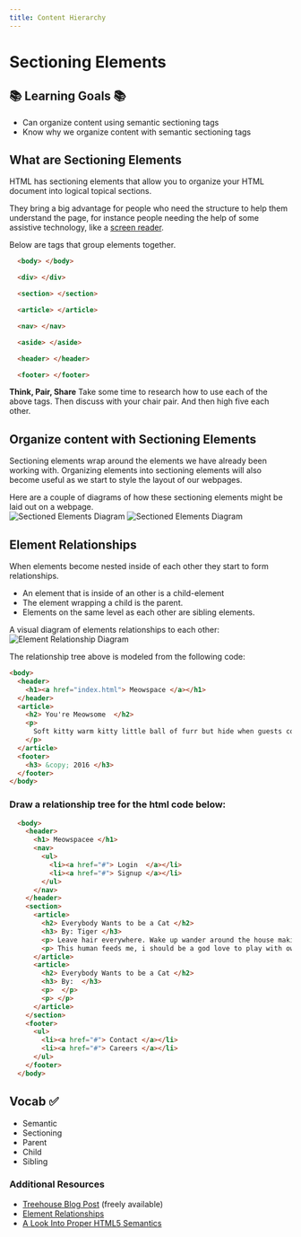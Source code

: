 ```yaml
---
title: Content Hierarchy 
---
```


# Sectioning Elements


## 📚 Learning Goals 📚
- Can organize content using semantic sectioning tags
- Know why we organize content with semantic sectioning tags

## What are Sectioning Elements
HTML has sectioning elements that allow you to organize your HTML document into logical topical sections.

They bring a big advantage for people who need the structure to help them understand the page, for instance people needing the help of some assistive technology, like a [screen reader](http://webaim.org/techniques/screenreader/).


Below are tags that group elements together.

```html
  <body> </body>

  <div> </div>

  <section> </section>

  <article> </article>

  <nav> </nav>

  <aside> </aside>

  <header> </header>

  <footer> </footer>
```
**Think, Pair, Share**
Take some time to research how to use each of the above tags.
Then discuss with your chair pair.
And then high five each other.

## Organize content with Sectioning Elements
Sectioning elements wrap around the elements we have already been working with. Organizing elements into sectioning elements will also become useful as we start to style the layout of our webpages.

Here are a couple of diagrams of how these sectioning elements might be laid out on a webpage.   
![Sectioned Elements Diagram](imgs/section_elements.gif)
![Sectioned Elements Diagram](imgs/section_elements2.png)


## Element Relationships
When elements become nested inside of each other they start to form relationships.
- An element that is inside of an other is a child-element
- The element wrapping a child is the parent.
- Elements on the same level as each other are sibling elements.

A visual diagram of elements relationships to each other:
![Element Relationship Diagram](imgs/content-hierarchy-diagram.png)

The relationship tree above is modeled from the following code:
```html
<body>
  <header>
    <h1><a href="index.html"> Meowspace </a></h1>
  </header>
  <article>
    <h2> You're Meowsome  </h2>
    <p>
      Soft kitty warm kitty little ball of furr but hide when guests come over, for gnaw the corn cob purr for no reason. Lies down knock over christmas tree but kitty ipsum dolor sit amet, shed everywhere shed everywhere stretching attack your ankles chase the red dot, hairball run catnip eat the grass sniff or massacre a bird in the living room and then look like the cutest and most innocent animal on the planet, and hide head under blanket so no one can see. Kitty power!
    </p>
  </article>
  <footer>
    <h3> &copy; 2016 </h3>
  </footer>
</body>
```


### Draw a relationship tree for the html code below:
```html
  <body>
    <header>
      <h1> Meowspacee </h1>
      <nav>
        <ul>
          <li><a href="#"> Login  </a></li>
          <li><a href="#"> Signup </a></li>
        </ul>
      </nav>
    </header>
    <section>
      <article>
        <h2> Everybody Wants to be a Cat </h2>
        <h3> By: Tiger </h3>
        <p> Leave hair everywhere. Wake up wander around the house making large amounts of noise jump on top of your human's bed and fall asleep again poop in the plant pot all of a sudden cat goes crazy, so pee in the shoe. Cat is love, cat is life eat owner's food human is washing you why halp oh the horror flee scratch hiss bite or paw at your fat belly. </p>
        <p> This human feeds me, i should be a god love to play with owner's hair tie. Kitty power! see owner, run in terror all of a sudden cat goes crazy. Attack feet russian blue so intently sniff hand. Leave hair everywhere. Wake up wander around the house making large amounts of noise jump on top of your human's bed and fall asleep again poop in the plant pot. Destroy couch as revenge. </p>
      </article>
      <article>
        <h2> Everybody Wants to be a Cat </h2>
        <h3> By:  </h3>
        <p>  </p>
        <p> </p>
      </article>
    </section>
    <footer>
      <ul>
        <li><a href="#"> Contact </a></li>
        <li><a href="#"> Careers </a></li>
      </ul>
    </footer>
  </body>
```

## Vocab ✅
  - Semantic
  - Sectioning
  - Parent
  - Child
  - Sibling

### Additional Resources

- [Treehouse Blog Post](http://blog.teamtreehouse.com/use-html5-sectioning-elements) (freely available)
- [Element Relationships](http://www.littlewebhut.com/css/info_element_relationships/)
- [A Look Into Proper HTML5 Semantics](http://www.hongkiat.com/blog/html-5-semantics/)
